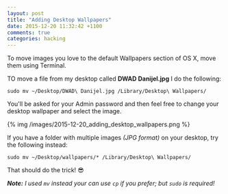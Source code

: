 ```yaml
---
layout: post
title: "Adding Desktop Wallpapers"
date: 2015-12-20 11:32:42 +1100
comments: true
categories: hacking
---
```

To move images you love to the default Wallpapers section of OS X, move them using Terminal.

TO move a file from my desktop called **DWAD Danijel.jpg** I do the following:

    sudo mv ~/Desktop/DWAD\ Danijel.jpg /Library/Desktop\ Wallpapers/

You'll be asked for your Admin password and then feel free to change your desktop wallpaper and select the image.

{% img /images/2015-12-20_adding_desktop_wallpapers.png %}

If you have a folder with multiple images _(JPG format)_ on your desktop, try the following instead:

    sudo mv ~/Desktop/wallpapers/* /Library/Desktop\ Wallpapers/

That should do the trick! 😎

_**Note:** I used `mv` instead your can use `cp` if you prefer; but `sudo` is required!_